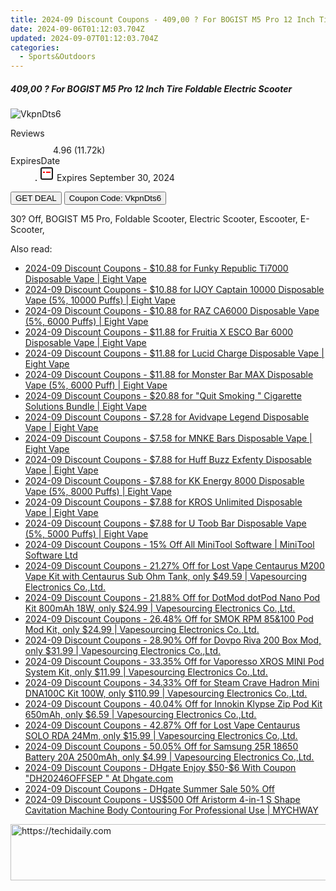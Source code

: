 ```yaml
---
title: 2024-09 Discount Coupons - 409,00 ? For BOGIST M5 Pro 12 Inch Tire Foldable Electric Scooter | GEEKMAXI.COM
date: 2024-09-06T01:12:03.704Z
updated: 2024-09-07T01:12:03.704Z
categories:
  - Sports&Outdoors
---
```



<div class="max-w-4xl mx-auto grid grid-cols-1 lg:max-w-5xl lg:gap-x-20 lg:grid-cols-2">
  <div class="relative p-3 col-start-1 row-start-1 flex flex-col-reverse rounded-lg bg-gradient-to-t from-black/75 via-black/0 sm:bg-none sm:row-start-2 sm:p-0 lg:row-start-1">
    <h5 class="mt-1 text-lg font-semibold text-white sm:text-slate-900 md:text-2xl dark:sm:text-white">409,00 ? For BOGIST M5 Pro 12 Inch Tire Foldable Electric Scooter</h5>
  </div>
  
  <div class="col-start-1 col-end-3 row-start-1 grid gap-4 sm:mb-6 sm:grid-cols-4 lg:col-start-2 lg:row-span-6 lg:row-end-6 lg:mb-0 lg:gap-6">
      <img src="&quot;&quot;" onClick="javascript:window.open(decodeURIComponent('%22https%3A%2F%2Fwww.shareasale.com%2Fu.cfm%3Fd%3D977678%26m%3D77450%26u%3D4338022%22'), '_blank');void(0);" alt="VkpnDts6" class="h-60 w-full rounded-lg object-cover sm:col-span-2 sm:h-52 lg:col-span-full" loading="lazy" />
    
  </div>
  <dl class="row-start-2 mt-4 flex items-center text-xs font-medium sm:row-start-3 sm:mt-1 md:mt-2.5 lg:row-start-2">
    <dt class="sr-only">Reviews</dt>
    <dd class="flex items-center text-indigo-600 dark:text-indigo-400">
      <svg width="24" height="24" fill="none" aria-hidden="true" class="mr-1 stroke-current dark:stroke-indigo-500">
        <path d="m12 5 2 5h5l-4 4 2.103 5L12 16l-5.103 3L9 14l-4-4h5l2-5Z" stroke-width="2" stroke-linecap="round" stroke-linejoin="round" />
      </svg>
      <span>4.96 <span class="font-normal text-slate-400">(11.72k)</span></span>
    </dd>
    <dt class="sr-only">ExpiresDate</dt>
    <dd class="flex items-center">
      <svg width="2" height="2" aria-hidden="true" fill="currentColor" class="mx-3 text-slate-300">
        <circle cx="1" cy="1" r="1" />
      </svg>
      <svg width="24" height="24" viewBox="0 0 24 24" fill="none" stroke="currentColor" stroke-width="2">
        <rect x="3" y="3" width="18" height="18" rx="2" fill="#fff" />
        <path d="M6 10L18 10" stroke="red" stroke-width="2" fill="none" />
        <path d="M10 6L10 18" stroke="#fff" stroke-width="2" fill="none" />
      </svg>
      Expires September 30, 2024    </dd>
  </dl>
  <div class="col-start-1 row-start-3 mt-4 self-center sm:col-start-2 sm:row-span-2 sm:row-start-2 sm:mt-0 lg:col-start-1 lg:row-start-3 lg:row-end-4 lg:mt-6">
    <button type="button" onClick="javascript:window.open(decodeURIComponent('%22https%3A%2F%2Fwww.shareasale.com%2Fu.cfm%3Fd%3D977678%26m%3D77450%26u%3D4338022%22'), '_blank');void(0);" class="rounded-lg bg-red-600 px-3 py-2 text-sm font-medium leading-6 text-white">GET DEAL</button>
    <button type="button" onClick="javascript:window.open(decodeURIComponent('%22https%3A%2F%2Fwww.shareasale.com%2Fu.cfm%3Fd%3D977678%26m%3D77450%26u%3D4338022%22'), '_blank');void(0);" class="border-dashed border-2 border-indigo-600 bg-green-100 text-sm leading-6 font-medium py-2 px-3 rounded-lg">Coupon Code: VkpnDts6</button>
  </div>
  <p class="col-start-1 mt-4 text-sm leading-6 sm:col-span-2 lg:col-span-1 lg:row-start-4 lg:mt-6 dark:text-slate-400">
    30? Off, 
BOGIST M5 Pro, Foldable Scooter, Electric Scooter, Escooter, E-Scooter,  </p>
</div>
<span class="atpl-alsoreadstyle">Also read:</span>
<div><ul>
<li><a href="https://coupons.techidaily.com/coupon-1083760-share-59344-sale/"><u>2024-09 Discount Coupons - $10.88 for Funky Republic Ti7000 Disposable Vape | Eight Vape</u></a></li>
<li><a href="https://coupons.techidaily.com/coupon-1084491-share-59344-sale/"><u>2024-09 Discount Coupons - $10.88 for IJOY Captain 10000 Disposable Vape (5%, 10000 Puffs) | Eight Vape</u></a></li>
<li><a href="https://coupons.techidaily.com/coupon-1083758-share-59344-sale/"><u>2024-09 Discount Coupons - $10.88 for RAZ CA6000 Disposable Vape (5%, 6000 Puffs) | Eight Vape</u></a></li>
<li><a href="https://coupons.techidaily.com/coupon-1083528-share-59344-sale/"><u>2024-09 Discount Coupons - $11.88 for Fruitia X ESCO Bar 6000 Disposable Vape | Eight Vape</u></a></li>
<li><a href="https://coupons.techidaily.com/coupon-1083761-share-59344-sale/"><u>2024-09 Discount Coupons - $11.88 for Lucid Charge Disposable Vape | Eight Vape</u></a></li>
<li><a href="https://coupons.techidaily.com/coupon-1081569-share-59344-sale/"><u>2024-09 Discount Coupons - $11.88 for Monster Bar MAX Disposable Vape (5%, 6000 Puff) | Eight Vape</u></a></li>
<li><a href="https://coupons.techidaily.com/coupon-1083762-share-59344-sale/"><u>2024-09 Discount Coupons - $20.88 for "Quit Smoking " Cigarette Solutions Bundle | Eight Vape</u></a></li>
<li><a href="https://coupons.techidaily.com/coupon-1083529-share-59344-sale/"><u>2024-09 Discount Coupons - $7.28 for Avidvape Legend Disposable Vape | Eight Vape</u></a></li>
<li><a href="https://coupons.techidaily.com/coupon-1083527-share-59344-sale/"><u>2024-09 Discount Coupons - $7.58 for MNKE Bars Disposable Vape | Eight Vape</u></a></li>
<li><a href="https://coupons.techidaily.com/coupon-1083530-share-59344-sale/"><u>2024-09 Discount Coupons - $7.88 for Huff Buzz Exfenty Disposable Vape | Eight Vape</u></a></li>
<li><a href="https://coupons.techidaily.com/coupon-1083766-share-59344-sale/"><u>2024-09 Discount Coupons - $7.88 for KK Energy 8000 Disposable Vape (5%, 8000 Puffs) | Eight Vape</u></a></li>
<li><a href="https://coupons.techidaily.com/coupon-1083757-share-59344-sale/"><u>2024-09 Discount Coupons - $7.88 for KROS Unlimited Disposable Vape | Eight Vape</u></a></li>
<li><a href="https://coupons.techidaily.com/coupon-1081516-share-59344-sale/"><u>2024-09 Discount Coupons - $7.88 for U Toob Bar Disposable Vape (5%, 5000 Puffs) | Eight Vape</u></a></li>
<li><a href="https://coupons.techidaily.com/coupon-884641-share-115521-sale/"><u>2024-09 Discount Coupons - 15% Off All MiniTool Software | MiniTool Software Ltd</u></a></li>
<li><a href="https://coupons.techidaily.com/coupon-967927-share-90958-sale/"><u>2024-09 Discount Coupons - 21.27% Off for Lost Vape Centaurus M200 Vape Kit with Centaurus Sub Ohm Tank, only $49.59 | Vapesourcing Electronics Co.,Ltd.</u></a></li>
<li><a href="https://coupons.techidaily.com/coupon-997665-share-90958-sale/"><u>2024-09 Discount Coupons - 21.88% Off for DotMod dotPod Nano Pod Kit 800mAh 18W, only $24.99 | Vapesourcing Electronics Co.,Ltd.</u></a></li>
<li><a href="https://coupons.techidaily.com/coupon-941775-share-90958-sale/"><u>2024-09 Discount Coupons - 26.48% Off for SMOK RPM 85&100 Pod Mod Kit, only $24.99 | Vapesourcing Electronics Co.,Ltd.</u></a></li>
<li><a href="https://coupons.techidaily.com/coupon-854798-share-90958-sale/"><u>2024-09 Discount Coupons - 28.90% Off for Dovpo Riva 200 Box Mod, only $31.99 | Vapesourcing Electronics Co.,Ltd.</u></a></li>
<li><a href="https://coupons.techidaily.com/coupon-823580-share-90958-sale/"><u>2024-09 Discount Coupons - 33.35% Off for Vaporesso XROS MINI Pod System Kit, only $11.99 | Vapesourcing Electronics Co.,Ltd.</u></a></li>
<li><a href="https://coupons.techidaily.com/coupon-875518-share-90958-sale/"><u>2024-09 Discount Coupons - 34.33% Off for Steam Crave Hadron Mini DNA100C Kit 100W, only $110.99 | Vapesourcing Electronics Co.,Ltd.</u></a></li>
<li><a href="https://coupons.techidaily.com/coupon-1037475-share-90958-sale/"><u>2024-09 Discount Coupons - 40.04% Off for Innokin Klypse Zip Pod Kit 650mAh, only $6.59 | Vapesourcing Electronics Co.,Ltd.</u></a></li>
<li><a href="https://coupons.techidaily.com/coupon-880263-share-90958-sale/"><u>2024-09 Discount Coupons - 42.87% Off for Lost Vape Centaurus SOLO RDA 24Mm, only $15.99 | Vapesourcing Electronics Co.,Ltd.</u></a></li>
<li><a href="https://coupons.techidaily.com/coupon-899319-share-90958-sale/"><u>2024-09 Discount Coupons - 50.05% Off for Samsung 25R 18650 Battery 20A 2500mAh, only $4.99 | Vapesourcing Electronics Co.,Ltd.</u></a></li>
<li><a href="https://coupons.techidaily.com/coupon-2136713-app-12108-impact/"><u>2024-09 Discount Coupons - DHgate Enjoy $50-$6 With Coupon "DH20246OFFSEP " At Dhgate.com</u></a></li>
<li><a href="https://coupons.techidaily.com/coupon-1407764-app-12108-impact/"><u>2024-09 Discount Coupons - DHgate Summer Sale 50% Off</u></a></li>
<li><a href="https://coupons.techidaily.com/coupon-1084041-share-113233-sale/"><u>2024-09 Discount Coupons - US$500 Off Aristorm 4-in-1 S Shape Cavitation Machine Body Contouring For Professional Use | MYCHWAY</u></a></li>
</ul></div>

<ins class="adsbygoogle"
      style="display:block"
      data-ad-client="ca-pub-7571918770474297"
      data-ad-slot="8358498916"
      data-ad-format="auto"
      data-full-width-responsive="true"></ins>
<!-- affiliate ads begin -->
<a href="https://aidotcom.pxf.io/c/5597632/2134499/19576" target="_top" id="2134499">
  <img src="//a.impactradius-go.com/display-ad/19576-2134499" border="0" alt="https://techidaily.com" width="600" height="90"/>
</a>
<img height="0" width="0" src="https://aidotcom.pxf.io/i/5597632/2134499/19576" style="position:absolute;visibility:hidden;" border="0" />
<!-- affiliate ads end -->